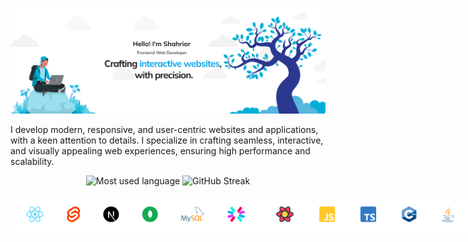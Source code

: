 <img 
   src="https://raw.githubusercontent.com/Arefin40/Arefin40/main/images/cover.svg"
   alt="Cover photo"
/>

<p>
   I develop modern, responsive, and user-centric websites and applications, with a keen attention to details. I specialize in crafting seamless, interactive, and visually appealing web experiences, ensuring high performance and scalability.
</p>

<p align="center">
   <img
      style="height: 170px;"
      src="https://github-readme-stats.vercel.app/api/top-langs?username=Arefin40&show_icons=true&locale=en&layout=compact&title_color=00B0D8"
      alt="Most used language"
   />
    <img
      style="height: 170px;"
      src="https://github-readme-streak-stats.herokuapp.com?user=Arefin40&fire=00B0D8&currStreakLabel=00B0D8&sideNums=00B0D8&ring=008AAA&currStreakNum=00B0D8&sideLabels=008AAA" 
      alt="GitHub Streak"
   />
</p>

<p align="center" style="display: flex; margin: 0;">
<img
   width="400"
   src="https://raw.githubusercontent.com/Arefin40/Arefin40/main/images/Techstack-1.svg"
/>
<img
   width="400"
   src="https://raw.githubusercontent.com/Arefin40/Arefin40/main/images/Techstack-2.svg"
/>
</p>
